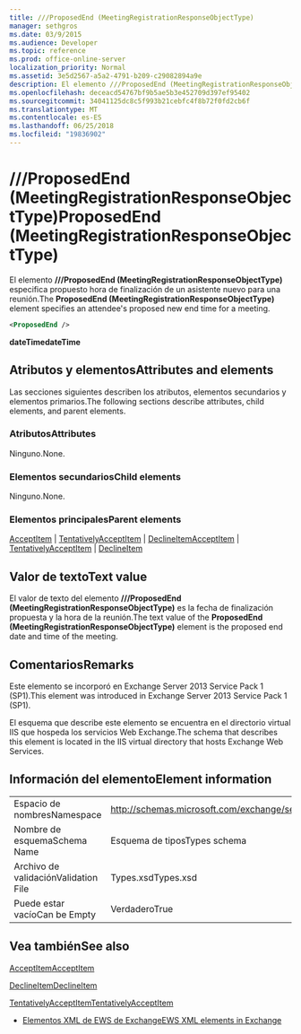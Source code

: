 ```yaml
---
title: ///ProposedEnd (MeetingRegistrationResponseObjectType)
manager: sethgros
ms.date: 03/9/2015
ms.audience: Developer
ms.topic: reference
ms.prod: office-online-server
localization_priority: Normal
ms.assetid: 3e5d2567-a5a2-4791-b209-c29082894a9e
description: El elemento ///ProposedEnd (MeetingRegistrationResponseObjectType) especifica propuesto hora de finalización de un asistente nuevo para una reunión.
ms.openlocfilehash: deceacd54767bf9b5ae5b3e452709d397ef95402
ms.sourcegitcommit: 34041125dc8c5f993b21cebfc4f8b72f0fd2cb6f
ms.translationtype: MT
ms.contentlocale: es-ES
ms.lasthandoff: 06/25/2018
ms.locfileid: "19836902"
---
```

# <a name="proposedend-meetingregistrationresponseobjecttype"></a><span data-ttu-id="6f66a-103">///ProposedEnd (MeetingRegistrationResponseObjectType)</span><span class="sxs-lookup"><span data-stu-id="6f66a-103">ProposedEnd (MeetingRegistrationResponseObjectType)</span></span>

<span data-ttu-id="6f66a-104">El elemento **///ProposedEnd (MeetingRegistrationResponseObjectType)** especifica propuesto hora de finalización de un asistente nuevo para una reunión.</span><span class="sxs-lookup"><span data-stu-id="6f66a-104">The **ProposedEnd (MeetingRegistrationResponseObjectType)** element specifies an attendee's proposed new end time for a meeting.</span></span> 
  
```XML
<ProposedEnd />
```

 <span data-ttu-id="6f66a-105">**dateTime**</span><span class="sxs-lookup"><span data-stu-id="6f66a-105">**dateTime**</span></span>
## <a name="attributes-and-elements"></a><span data-ttu-id="6f66a-106">Atributos y elementos</span><span class="sxs-lookup"><span data-stu-id="6f66a-106">Attributes and elements</span></span>

<span data-ttu-id="6f66a-107">Las secciones siguientes describen los atributos, elementos secundarios y elementos primarios.</span><span class="sxs-lookup"><span data-stu-id="6f66a-107">The following sections describe attributes, child elements, and parent elements.</span></span>
  
### <a name="attributes"></a><span data-ttu-id="6f66a-108">Atributos</span><span class="sxs-lookup"><span data-stu-id="6f66a-108">Attributes</span></span>

<span data-ttu-id="6f66a-109">Ninguno.</span><span class="sxs-lookup"><span data-stu-id="6f66a-109">None.</span></span>
  
### <a name="child-elements"></a><span data-ttu-id="6f66a-110">Elementos secundarios</span><span class="sxs-lookup"><span data-stu-id="6f66a-110">Child elements</span></span>

<span data-ttu-id="6f66a-111">Ninguno.</span><span class="sxs-lookup"><span data-stu-id="6f66a-111">None.</span></span>
  
### <a name="parent-elements"></a><span data-ttu-id="6f66a-112">Elementos principales</span><span class="sxs-lookup"><span data-stu-id="6f66a-112">Parent elements</span></span>

<span data-ttu-id="6f66a-113">[AcceptItem](acceptitem.md) | [TentativelyAcceptItem](tentativelyacceptitem.md) | [DeclineItem](declineitem.md)</span><span class="sxs-lookup"><span data-stu-id="6f66a-113">[AcceptItem](acceptitem.md) | [TentativelyAcceptItem](tentativelyacceptitem.md) | [DeclineItem](declineitem.md)</span></span>
  
## <a name="text-value"></a><span data-ttu-id="6f66a-114">Valor de texto</span><span class="sxs-lookup"><span data-stu-id="6f66a-114">Text value</span></span>

<span data-ttu-id="6f66a-115">El valor de texto del elemento **///ProposedEnd (MeetingRegistrationResponseObjectType)** es la fecha de finalización propuesta y la hora de la reunión.</span><span class="sxs-lookup"><span data-stu-id="6f66a-115">The text value of the **ProposedEnd (MeetingRegistrationResponseObjectType)** element is the proposed end date and time of the meeting.</span></span> 
  
## <a name="remarks"></a><span data-ttu-id="6f66a-116">Comentarios</span><span class="sxs-lookup"><span data-stu-id="6f66a-116">Remarks</span></span>

<span data-ttu-id="6f66a-117">Este elemento se incorporó en Exchange Server 2013 Service Pack 1 (SP1).</span><span class="sxs-lookup"><span data-stu-id="6f66a-117">This element was introduced in Exchange Server 2013 Service Pack 1 (SP1).</span></span>
  
<span data-ttu-id="6f66a-118">El esquema que describe este elemento se encuentra en el directorio virtual IIS que hospeda los servicios Web Exchange.</span><span class="sxs-lookup"><span data-stu-id="6f66a-118">The schema that describes this element is located in the IIS virtual directory that hosts Exchange Web Services.</span></span>
  
## <a name="element-information"></a><span data-ttu-id="6f66a-119">Información del elemento</span><span class="sxs-lookup"><span data-stu-id="6f66a-119">Element information</span></span>

|||
|:-----|:-----|
|<span data-ttu-id="6f66a-120">Espacio de nombres</span><span class="sxs-lookup"><span data-stu-id="6f66a-120">Namespace</span></span>  <br/> |http://schemas.microsoft.com/exchange/services/2006/types  <br/> |
|<span data-ttu-id="6f66a-121">Nombre de esquema</span><span class="sxs-lookup"><span data-stu-id="6f66a-121">Schema Name</span></span>  <br/> |<span data-ttu-id="6f66a-122">Esquema de tipos</span><span class="sxs-lookup"><span data-stu-id="6f66a-122">Types schema</span></span>  <br/> |
|<span data-ttu-id="6f66a-123">Archivo de validación</span><span class="sxs-lookup"><span data-stu-id="6f66a-123">Validation File</span></span>  <br/> |<span data-ttu-id="6f66a-124">Types.xsd</span><span class="sxs-lookup"><span data-stu-id="6f66a-124">Types.xsd</span></span>  <br/> |
|<span data-ttu-id="6f66a-125">Puede estar vacío</span><span class="sxs-lookup"><span data-stu-id="6f66a-125">Can be Empty</span></span>  <br/> |<span data-ttu-id="6f66a-126">Verdadero</span><span class="sxs-lookup"><span data-stu-id="6f66a-126">True</span></span>  <br/> |
   
## <a name="see-also"></a><span data-ttu-id="6f66a-127">Vea también</span><span class="sxs-lookup"><span data-stu-id="6f66a-127">See also</span></span>



[<span data-ttu-id="6f66a-128">AcceptItem</span><span class="sxs-lookup"><span data-stu-id="6f66a-128">AcceptItem</span></span>](acceptitem.md)
  
[<span data-ttu-id="6f66a-129">DeclineItem</span><span class="sxs-lookup"><span data-stu-id="6f66a-129">DeclineItem</span></span>](declineitem.md)
  
[<span data-ttu-id="6f66a-130">TentativelyAcceptItem</span><span class="sxs-lookup"><span data-stu-id="6f66a-130">TentativelyAcceptItem</span></span>](tentativelyacceptitem.md)


- [<span data-ttu-id="6f66a-131">Elementos XML de EWS de Exchange</span><span class="sxs-lookup"><span data-stu-id="6f66a-131">EWS XML elements in Exchange</span></span>](ews-xml-elements-in-exchange.md)

